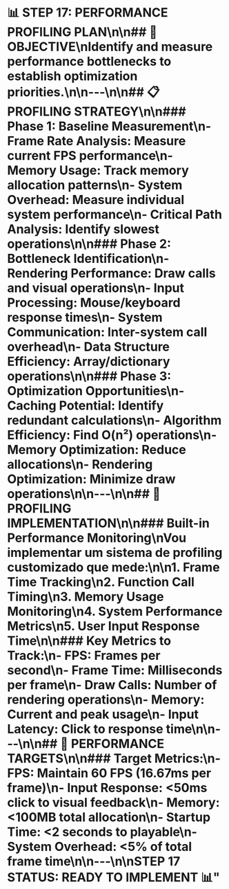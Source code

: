 # 📊 STEP 17: PERFORMANCE PROFILING PLAN\n\n## 🎯 OBJECTIVE\n**Identify and measure performance bottlenecks to establish optimization priorities.**\n\n---\n\n## 📋 PROFILING STRATEGY\n\n### Phase 1: Baseline Measurement\n- **Frame Rate Analysis**: Measure current FPS performance\n- **Memory Usage**: Track memory allocation patterns\n- **System Overhead**: Measure individual system performance\n- **Critical Path Analysis**: Identify slowest operations\n\n### Phase 2: Bottleneck Identification\n- **Rendering Performance**: Draw calls and visual operations\n- **Input Processing**: Mouse/keyboard response times\n- **System Communication**: Inter-system call overhead\n- **Data Structure Efficiency**: Array/dictionary operations\n\n### Phase 3: Optimization Opportunities\n- **Caching Potential**: Identify redundant calculations\n- **Algorithm Efficiency**: Find O(n²) operations\n- **Memory Optimization**: Reduce allocations\n- **Rendering Optimization**: Minimize draw operations\n\n---\n\n## 🔧 PROFILING IMPLEMENTATION\n\n### Built-in Performance Monitoring\nVou implementar um sistema de profiling customizado que mede:\n\n1. **Frame Time Tracking**\n2. **Function Call Timing**\n3. **Memory Usage Monitoring**\n4. **System Performance Metrics**\n5. **User Input Response Time**\n\n### Key Metrics to Track:\n- **FPS**: Frames per second\n- **Frame Time**: Milliseconds per frame\n- **Draw Calls**: Number of rendering operations\n- **Memory**: Current and peak usage\n- **Input Latency**: Click to response time\n\n---\n\n## 🎯 PERFORMANCE TARGETS\n\n### Target Metrics:\n- **FPS**: Maintain 60 FPS (16.67ms per frame)\n- **Input Response**: <50ms click to visual feedback\n- **Memory**: <100MB total allocation\n- **Startup Time**: <2 seconds to playable\n- **System Overhead**: <5% of total frame time\n\n---\n\n**STEP 17 STATUS: READY TO IMPLEMENT** 📊"